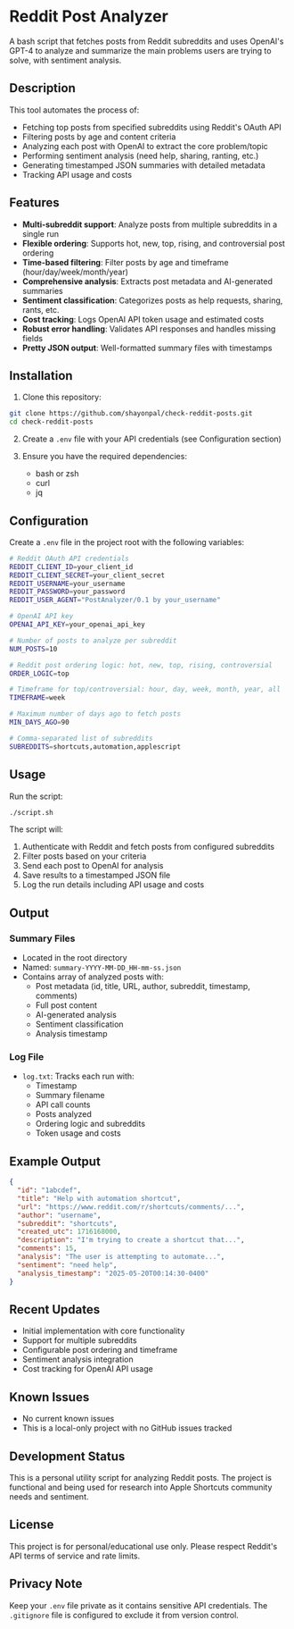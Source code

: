 # Reddit Post Analyzer

A bash script that fetches posts from Reddit subreddits and uses OpenAI's GPT-4 to analyze and summarize the main problems users are trying to solve, with sentiment analysis.

## Description

This tool automates the process of:
- Fetching top posts from specified subreddits using Reddit's OAuth API
- Filtering posts by age and content criteria
- Analyzing each post with OpenAI to extract the core problem/topic
- Performing sentiment analysis (need help, sharing, ranting, etc.)
- Generating timestamped JSON summaries with detailed metadata
- Tracking API usage and costs

## Features

- **Multi-subreddit support**: Analyze posts from multiple subreddits in a single run
- **Flexible ordering**: Supports hot, new, top, rising, and controversial post ordering
- **Time-based filtering**: Filter posts by age and timeframe (hour/day/week/month/year)
- **Comprehensive analysis**: Extracts post metadata and AI-generated summaries
- **Sentiment classification**: Categorizes posts as help requests, sharing, rants, etc.
- **Cost tracking**: Logs OpenAI API token usage and estimated costs
- **Robust error handling**: Validates API responses and handles missing fields
- **Pretty JSON output**: Well-formatted summary files with timestamps

## Installation

1. Clone this repository:
```bash
git clone https://github.com/shayonpal/check-reddit-posts.git
cd check-reddit-posts
```

2. Create a `.env` file with your API credentials (see Configuration section)

3. Ensure you have the required dependencies:
   - bash or zsh
   - curl
   - jq

## Configuration

Create a `.env` file in the project root with the following variables:

```bash
# Reddit OAuth API credentials
REDDIT_CLIENT_ID=your_client_id
REDDIT_CLIENT_SECRET=your_client_secret
REDDIT_USERNAME=your_username
REDDIT_PASSWORD=your_password
REDDIT_USER_AGENT="PostAnalyzer/0.1 by your_username"

# OpenAI API key
OPENAI_API_KEY=your_openai_api_key

# Number of posts to analyze per subreddit
NUM_POSTS=10

# Reddit post ordering logic: hot, new, top, rising, controversial
ORDER_LOGIC=top

# Timeframe for top/controversial: hour, day, week, month, year, all
TIMEFRAME=week

# Maximum number of days ago to fetch posts
MIN_DAYS_AGO=90

# Comma-separated list of subreddits
SUBREDDITS=shortcuts,automation,applescript
```

## Usage

Run the script:
```bash
./script.sh
```

The script will:
1. Authenticate with Reddit and fetch posts from configured subreddits
2. Filter posts based on your criteria
3. Send each post to OpenAI for analysis
4. Save results to a timestamped JSON file
5. Log the run details including API usage and costs

## Output

### Summary Files
- Located in the root directory
- Named: `summary-YYYY-MM-DD_HH-mm-ss.json`
- Contains array of analyzed posts with:
  - Post metadata (id, title, URL, author, subreddit, timestamp, comments)
  - Full post content
  - AI-generated analysis
  - Sentiment classification
  - Analysis timestamp

### Log File
- `log.txt`: Tracks each run with:
  - Timestamp
  - Summary filename
  - API call counts
  - Posts analyzed
  - Ordering logic and subreddits
  - Token usage and costs

## Example Output

```json
{
  "id": "1abcdef",
  "title": "Help with automation shortcut",
  "url": "https://www.reddit.com/r/shortcuts/comments/...",
  "author": "username",
  "subreddit": "shortcuts",
  "created_utc": 1716168000,
  "description": "I'm trying to create a shortcut that...",
  "comments": 15,
  "analysis": "The user is attempting to automate...",
  "sentiment": "need help",
  "analysis_timestamp": "2025-05-20T00:14:30-0400"
}
```

## Recent Updates

- Initial implementation with core functionality
- Support for multiple subreddits
- Configurable post ordering and timeframe
- Sentiment analysis integration
- Cost tracking for OpenAI API usage

## Known Issues

- No current known issues
- This is a local-only project with no GitHub issues tracked

## Development Status

This is a personal utility script for analyzing Reddit posts. The project is functional and being used for research into Apple Shortcuts community needs and sentiment.

## License

This project is for personal/educational use only. Please respect Reddit's API terms of service and rate limits.

## Privacy Note

Keep your `.env` file private as it contains sensitive API credentials. The `.gitignore` file is configured to exclude it from version control.